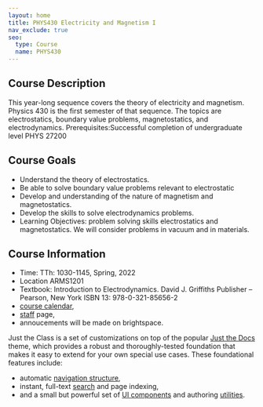 ```yaml
---
layout: home
title: PHYS430 Electricity and Magnetism I
nav_exclude: true
seo:
  type: Course
  name: PHYS430
---
```

## Course Description
This year-long sequence covers the theory of electricity and magnetism. Physics 430
is the first semester of that sequence. The topics are electrostatics, boundary value problems, magnetostatics, and electrodynamics.
Prerequisites:Successful completion of undergraduate level PHYS 27200

## Course Goals
- Understand the theory of electrostatics.
- Be able to solve boundary value problems relevant to electrostatic
- Develop and understanding of the nature of magnetism and magnetostatics.
- Develop the skills to solve electrodynamics problems.
- Learning Objectives: problem solving skills electrostatics and magnetostatics. We will consider problems in vacuum and in materials.

## Course Information
- Time: TTh: 1030-1145, Spring, 2022 
- Location ARMS1201
- Textbook: Introduction to Electrodynamics. David J. Griffiths Publisher – Pearson, New York ISBN 13: 978-0-321-85656-2
- [course calendar](calendar.md),
- [staff](staff.md) page,
- annoucements will be made on brightspace.

Just the Class is a set of customizations on top of the popular [Just the Docs](https://github.com/pmarsceill/just-the-docs) theme, which provides a robust and thoroughly-tested foundation that makes it easy to extend for your own special use cases. These foundational features include:

- automatic [navigation structure](https://pmarsceill.github.io/just-the-docs/docs/navigation-structure/),
- instant, full-text [search](https://pmarsceill.github.io/just-the-docs/docs/search/) and page indexing,
- and a small but powerful set of [UI components](https://pmarsceill.github.io/just-the-docs/docs/ui-components) and authoring [utilities](https://pmarsceill.github.io/just-the-docs/docs/utilities).

